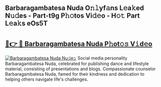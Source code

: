 ## Barbaragambatesa Nuda O𝚗𝚕yf𝚊ns L𝚎a𝚔ed N𝚞𝚍es - Part-t9g P𝚑𝚘tos Vi𝚍𝚎o - H𝚘𝚝 Part L𝚎a𝚔s eOs5T

# <h2><a href="http://kfe38ry.oniu.top/?m=Barbaragambatesa+Nuda">🔗👉 🔴 Barbaragambatesa Nuda P𝚑ot𝚘𝚜 V𝚒d𝚎o</a></h2>

[![Barbaragambatesa Nuda Nu𝚍e𝚜](https://i.imgur.com/0qMVB7G.gif)](http://kfe38ry.oniu.top/?m=Barbaragambatesa+Nuda)
Social media personality Barbaragambatesa Nuda, celebrated for publishing dance and lifestyle material, consisting of presentations and blogs. Compassionate counselor Barbaragambatesa Nuda, famed for their kindness and dedication to helping others navigate life's challenges.  
